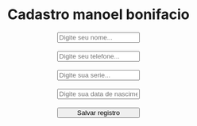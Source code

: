 <h1 style="text-align: center;">Cadastro manoel bonifacio</h1>

<div style="display: flex; flex-direction: column; align-items: center;">
    <input id="nome" style="width: 33%;" placeholder="Digite seu nome...">
    <br>
    <input id="telefone" style="width: 33%;" placeholder="Digite seu telefone...">
    <br>
    <input id="serie" style="width: 33%;" placeholder="Digite sua serie...">
    <br>
    <input id="dt_nasc" style="width: 33%;" placeholder="Digite sua data de nascimento...">
    <br>
    <button onclick="gerarObj()" style="width: 33%;">Salvar registro</button>
</div>

<script>
    function gerarObj (){
        const nome = document.getElementById('nome').value;
        const telefone = document.getElementById('telefone').value; 
        const serie = document.getElementById('serie').value;
        const dt_nasc = document.getElementById('dt_nasc').value;

        const registro = {
            nome: nome,
            telefone: telefone,
            serie: serie,
            dt_nasc: dt_nasc
        };
        console.log(registro)
    }

</script>

